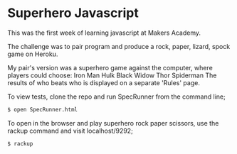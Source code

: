 # Superhero Javascript

This was the first week of learning javascript at Makers Academy. 

The challenge was to pair program and produce a rock, paper, lizard, spock game on Heroku.

My pair's version was a superhero game against the computer, where players could choose:
Iron Man
Hulk
Black Widow
Thor
Spiderman
The results of who beats who is displayed on a separate 'Rules' page.

To view tests, clone the repo and run SpecRunner from the command line;

```sh
$ open SpecRunner.html
```

To open in the browser and play superhero rock paper scissors, use the rackup command and visit localhost/9292;

```sh
$ rackup
```
